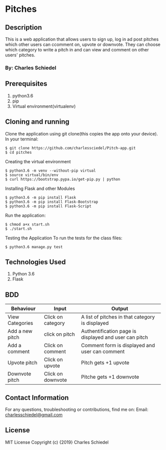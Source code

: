 # Pitches

## Description
This is a web application that allows users to sign up, log in ad post pitches which other users can ccomment on, upvote or downvote. They can choose which category to write a pitch in and can view and comment on other users' pitches.

### By: Charles Schiedel

## Prerequisites
1. python3.6
2. pip
3. Virtual environment(virtualenv)

## Cloning and running
Clone the application using git clone(this copies the app onto your device). In your terminal:

    $ git clone https://github.com/charlessciedel/Pitch-app.git
    $ cd pitches
    
Creating the virtual environment

    $ python3.6 -m venv --without-pip virtual
    $ source virtual/bin/env
    $ curl https://bootstrap.pypa.io/get-pip.py | python
    
Installing Flask and other Modules

    $ python3.6 -m pip install Flask
    $ python3.6 -m pip install Flask-Bootstrap
    $ python3.6 -m pip install Flask-Script
    
Run the application:

    $ chmod a+x start.sh
    $ ./start.sh
    
Testing the Application
To run the tests for the class files:

    $ python3.6 manage.py test
    
## Technologies Used
1. Python 3.6
2. Flask

## BDD
|Behaviour	             | Input	                         | Output                                                |
|------------------------|---------------------------------|-------------------------------------------------------|
|View Categories	       | Click on category               | A list of pitches in that category is displayed       |
|Add a new pitch         | click on pitch                  | Authentification page is displayed and user can pitch |
|Add a comment           | Click on comment                | Comment form is displayed and user can comment        |
|Upvote pitch            | Click on upvote                 | Pitch gets +1 upvote                                  |
|Downvote pitch          | Click on downvote               | Pitche gets +1 downvote                               |

## Contact Information
For any questions, troubleshooting or contributions, find me on:
Email: charlesschiedel@gmail.com

## License
MIT License Copyright (c) {2019} Charles Schiedel